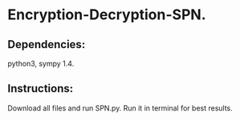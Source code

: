 # Encryption-Decryption-SPN.

## Dependencies:
python3, sympy 1.4.

## Instructions:
Download all files and run SPN.py. Run it in terminal for best results.